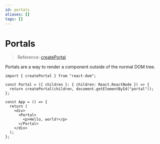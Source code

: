 ```yaml
---
id: portals
aliases: []
tags: []
---
```


# Portals

> Reference: [createPortal](https://react.dev/reference/react-dom/createPortal)

Portals are a way to render a component outside of the normal DOM tree.

```tsx
import { createPortal } from "react-dom";

const Portal = ({ children }: { children: React.ReactNode }) => {
  return createPortal(children, document.getElementById("portal"));
};

const App = () => {
  return (
    <div>
      <Portal>
        <p>Hello, world!</p>
      </Portal>
    </div>
  );
};
```
